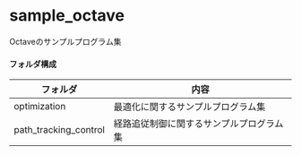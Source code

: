 # sample_octave

Octaveのサンプルプログラム集

#### フォルダ構成

| フォルダ | 内容 |
| --- | --- |
| optimization | 最適化に関するサンプルプログラム集 |
| path_tracking_control | 経路追従制御に関するサンプルプログラム集 |
